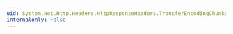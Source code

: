 ```yaml
---
uid: System.Net.Http.Headers.HttpResponseHeaders.TransferEncodingChunked
internalonly: False
---
```

